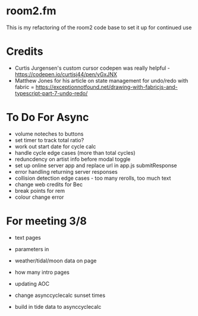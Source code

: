 # room2.fm

This is my refactoring of the room2 code base to set it up for continued use

# Credits
 - Curtis Jurgensen's custom cursor codepen was really helpful - https://codepen.io/curtisj44/pen/yGxJNX
 - Matthew Jones for his article on state management for undo/redo with fabric = https://exceptionnotfound.net/drawing-with-fabricjs-and-typescript-part-7-undo-redo/

# To Do For Async
- volume noteches to buttons
- set timer to track total ratio?
- work out start date for cycle calc
- handle cycle edge cases (more than total cycles)
- reduncdency on artist info before modal toggle
- set up online server app and replace url in app.js submitResponse
- error handling returning server responses
- collision detection edge cases - too many rerolls, too much text
- change web credits for Bec
- break points for rem
- colour change error

# For meeting 3/8
- text pages
- parameters in
- weather/tidal/moon data on page
- how many intro pages
- updating AOC

- change asynccyclecalc sunset times
- build in tide data to asynccyclecalc